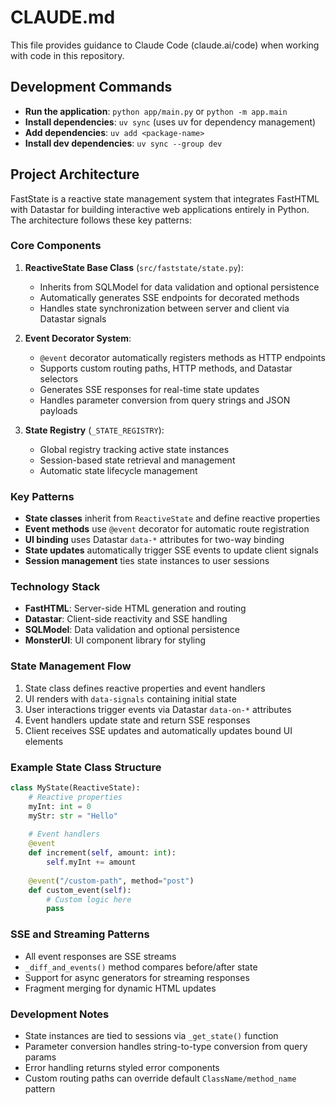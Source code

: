 # CLAUDE.md

This file provides guidance to Claude Code (claude.ai/code) when working with code in this repository.

## Development Commands

- **Run the application**: `python app/main.py` or `python -m app.main`
- **Install dependencies**: `uv sync` (uses uv for dependency management)
- **Add dependencies**: `uv add <package-name>`
- **Install dev dependencies**: `uv sync --group dev`

## Project Architecture

FastState is a reactive state management system that integrates FastHTML with Datastar for building interactive web applications entirely in Python. The architecture follows these key patterns:

### Core Components

1. **ReactiveState Base Class** (`src/faststate/state.py`): 
   - Inherits from SQLModel for data validation and optional persistence
   - Automatically generates SSE endpoints for decorated methods
   - Handles state synchronization between server and client via Datastar signals

2. **Event Decorator System**:
   - `@event` decorator automatically registers methods as HTTP endpoints
   - Supports custom routing paths, HTTP methods, and Datastar selectors
   - Generates SSE responses for real-time state updates
   - Handles parameter conversion from query strings and JSON payloads

3. **State Registry** (`_STATE_REGISTRY`):
   - Global registry tracking active state instances
   - Session-based state retrieval and management
   - Automatic state lifecycle management

### Key Patterns

- **State classes** inherit from `ReactiveState` and define reactive properties
- **Event methods** use `@event` decorator for automatic route registration
- **UI binding** uses Datastar `data-*` attributes for two-way binding
- **State updates** automatically trigger SSE events to update client signals
- **Session management** ties state instances to user sessions

### Technology Stack

- **FastHTML**: Server-side HTML generation and routing
- **Datastar**: Client-side reactivity and SSE handling
- **SQLModel**: Data validation and optional persistence
- **MonsterUI**: UI component library for styling

### State Management Flow

1. State class defines reactive properties and event handlers
2. UI renders with `data-signals` containing initial state
3. User interactions trigger events via Datastar `data-on-*` attributes
4. Event handlers update state and return SSE responses
5. Client receives SSE updates and automatically updates bound UI elements

### Example State Class Structure

```python
class MyState(ReactiveState):
    # Reactive properties
    myInt: int = 0
    myStr: str = "Hello"
    
    # Event handlers
    @event
    def increment(self, amount: int):
        self.myInt += amount
    
    @event("/custom-path", method="post")
    def custom_event(self):
        # Custom logic here
        pass
```

### SSE and Streaming Patterns

- All event responses are SSE streams
- `_diff_and_events()` method compares before/after state
- Support for async generators for streaming responses
- Fragment merging for dynamic HTML updates

### Development Notes

- State instances are tied to sessions via `_get_state()` function
- Parameter conversion handles string-to-type conversion from query params
- Error handling returns styled error components
- Custom routing paths can override default `ClassName/method_name` pattern